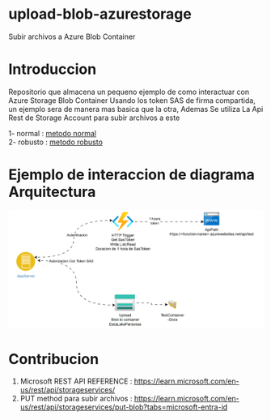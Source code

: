 # upload-blob-azurestorage
Subir archivos a Azure Blob Container 

# Introduccion 
Repositorio que almacena un pequeno ejemplo de como interactuar con Azure Storage Blob Container
Usando los token SAS de firma compartida, un ejemplo sera de manera mas basica que la otra, Ademas
Se utiliza La Api Rest de Storage Account para subir archivos a este

1- normal : <a href="normal-upload.py">metodo normal</a>
<br>
2- robusto : <a href="robusto-upload.py">metodo robusto</a>

# Ejemplo de interaccion de diagrama Arquitectura

![](./docs/Animation1.gif)

# Contribucion

1. Microsoft REST API REFERENCE : https://learn.microsoft.com/en-us/rest/api/storageservices/
2. PUT method para subir archivos : https://learn.microsoft.com/en-us/rest/api/storageservices/put-blob?tabs=microsoft-entra-id
